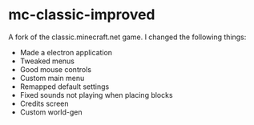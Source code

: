 # mc-classic-improved
A fork of the classic.minecraft.net game. I changed the following things:

- Made a electron application
- Tweaked menus
- Good mouse controls
- Custom main menu
- Remapped default settings
- Fixed sounds not playing when placing blocks
- Credits screen
- Custom world-gen
